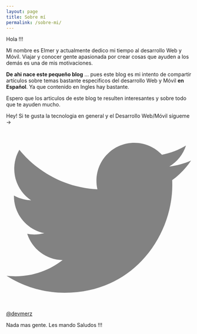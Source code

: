 ```yaml
---
layout: page
title: Sobre mí
permalink: /sobre-mi/
---
```


<!--<link rel="stylesheet" type="text/css" href="/css/materialize.min.css">-->


Hola !!!

Mi nombre es Elmer y actualmente dedico mi tiempo al desarrollo Web y Móvil. Viajar y conocer gente apasionada por crear cosas que ayuden a los demás es una de mis motivaciones.

**De ahi nace este pequeño blog** ... pues este blog es mi intento de compartir artículos sobre temas bastante especificos del desarrollo Web y Móvil **en Español**. Ya que contenido en Ingles hay bastante.


Espero que los articulos de este blog te resulten interesantes y sobre todo que te ayuden mucho.


Hey! Si te gusta la tecnologia en general y el Desarrollo Web/Móvil sígueme ->
<span class="icon  icon--twitter">
                <svg viewBox="0 0 16 16">
                  <path fill="#828282" d="M15.969,3.058c-0.586,0.26-1.217,0.436-1.878,0.515c0.675-0.405,1.194-1.045,1.438-1.809
                  c-0.632,0.375-1.332,0.647-2.076,0.793c-0.596-0.636-1.446-1.033-2.387-1.033c-1.806,0-3.27,1.464-3.27,3.27 c0,0.256,0.029,0.506,0.085,0.745C5.163,5.404,2.753,4.102,1.14,2.124C0.859,2.607,0.698,3.168,0.698,3.767 c0,1.134,0.577,2.135,1.455,2.722C1.616,6.472,1.112,6.325,0.671,6.08c0,0.014,0,0.027,0,0.041c0,1.584,1.127,2.906,2.623,3.206 C3.02,9.402,2.731,9.442,2.433,9.442c-0.211,0-0.416-0.021-0.615-0.059c0.416,1.299,1.624,2.245,3.055,2.271 c-1.119,0.877-2.529,1.4-4.061,1.4c-0.264,0-0.524-0.015-0.78-0.046c1.447,0.928,3.166,1.469,5.013,1.469 c6.015,0,9.304-4.983,9.304-9.304c0-0.142-0.003-0.283-0.009-0.423C14.976,4.29,15.531,3.714,15.969,3.058z"/>
                </svg>
              </span>
<a href="https://twitter.com/Devmerz" target="_blank">@devmerz</a> 



Nada mas gente. Les mando   Saludos !!!